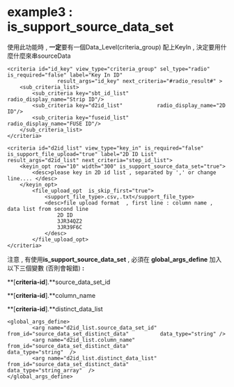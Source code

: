 # example3 : is\_support\_source\_data\_set

使用此功能時 , **一定**要有一個Data\_Level\(criteria\_group\) 配上KeyIn , 決定要用什麼什麼來串sourceData

```markup
<criteria id="id_key" view_type="criteria_group" sel_type="radio" is_required="false" label="Key In ID" 
				result_args="id_key" next_criteria="#radio_result#" >
	<sub_criteria_list>
		<sub_criteria key="sbt_id_list"         radio_display_name="Strip ID"/>
		<sub_criteria key="d2id_list"       	radio_display_name="2D ID"/>
		<sub_criteria key="fuseid_list"       	radio_display_name="FUSE ID"/>
	</sub_criteria_list>
</criteria>

<criteria id="d2id_list" view_type="key_in" is_required="false" is_support_file_upload="true" label="2D ID List" result_args="d2id_list" next_criteria="step_id_list">
	<keyin_opt row="10" width="300" is_support_source_data_set="true">
		<desc>please key in 2D id list , separated by ',' or change line.... </desc>
	</keyin_opt>						
		<file_upload_opt  is_skip_first="true">
			<support_file_type>.csv,.txt</support_file_type>
			<desc>file upload format  , first line : column name , data list from second line
				2D ID
				3JR34QZ2	
				3JR39F6C	
			</desc>
		</file_upload_opt>
</criteria>
```

注意 , 有使用**is\_support\_source\_data\_set** , 必須在 **global\_args\_define** 加入以下三個變數 \(否則會報錯\) **:**

**\[**criteria-id**\].**source\_data\_set\_id

**\[**criteria-id**\].**column\_name

**\[**criteria-id**\].**distinct\_data\_list

```markup
<global_args_define>
		<arg name="d2id_list.source_data_set_id" from_id="source_data_set_distinct_data"          data_type="string" />
        <arg name="d2id_list.column_name" from_id="source_data_set_distinct_data"                 data_type="string"  />
        <arg name="d2id_list.distinct_data_list" from_id="source_data_set_distinct_data"          data_type="string_array"  />
</global_args_define>
```

